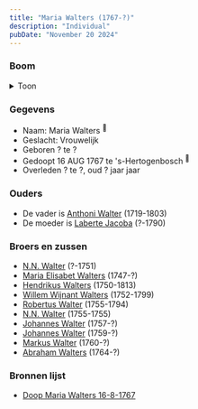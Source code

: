 ```yaml
---
title: "Maria Walters (1767-?)"
description: "Individual"
pubDate: "November 20 2024"
---
```


### Boom
<details><summary>Toon</summary>

![test](https://www.plantuml.com/plantuml/svg/ZPBBRi8m44Nt_eeHB5WX9Grl8Pw5jWZQBaghhf2JJ8aLnqOU8uHG_hqMX8PLsvqrldVkcR57PBcn-qmoIeNQSSCp27cKRetUgtYgfJPW3LVahb1PbeWO8H8cadWvOxQpHyWm2z7GfKGM3Mfxt26xwHf9JWGd1W0JRM8qRuc8KeL4_Nx6XHeC860vOpLuFKSHkpWgOsKJhGHySEaQLu0JF7cU7_W0rLamRyudhklfIw2CS-ZtGXuUDw6sLc9l00sudqt1R_jT6Dw8ADrBkU4gtaH64uNQSJXr6rRZJ_0xNk3K-HLWoTri5c718nto4k3E0Smdis0M_08m_4zk1vvVtXrbruCQrHzTcjwY2ZL5IOdHxnqmZeNQEaCJ5kkbCpHQPvovvtcD5bIbs2RsY5BgWqFAMR6dUhrGi8AxB1HELpXVTTWrRSMDuCNEgPov0p-lzVViVWl6wmU7sMh_Pml3yzBP25NiFkGt)
</details>

### Gegevens
- Naam: Maria Walters <sup><a href="../s00190/" style="text-decoration:none" title="Doop Maria Walters 16-8-1767">:link:</a></sup>
- Geslacht: Vrouwelijk
- Geboren ? te ? 
- Gedoopt 16 AUG 1767 te 's-Hertogenbosch <sup><a href="../s00190/" style="text-decoration:none" title="Doop Maria Walters 16-8-1767">:link:</a></sup>
- Overleden ? te ?, oud ? jaar jaar 

### Ouders
- De vader is [Anthoni Walter](../i00131/) (1719-1803)
- De moeder is [Laberte Jacoba](../i00132/) (?-1790)

### Broers en zussen
- [N.N. Walter](../i00143/) (?-1751)
- [Maria Elisabet Walters](../i00147/) (1747-?)
- [Hendrikus Walters](../i00139/) (1750-1813)
- [Willem Wijnant Walters](../i00120/) (1752-1799)
- [Robertus Walter](../i00140/) (1755-1794)
- [N.N. Walter](../i00173/) (1755-1755)
- [Johannes Walter](../i00141/) (1757-?)
- [Johannes Walter](../i00146/) (1759-?)
- [Markus Walter](../i00144/) (1760-?)
- [Abraham Walters](../i00133/) (1764-?)

### Bronnen lijst
- [Doop Maria Walters 16-8-1767](../s00190/)